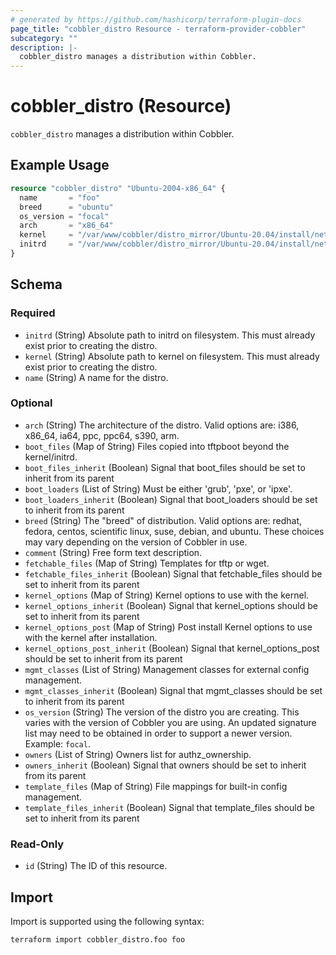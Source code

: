 ```yaml
---
# generated by https://github.com/hashicorp/terraform-plugin-docs
page_title: "cobbler_distro Resource - terraform-provider-cobbler"
subcategory: ""
description: |-
  cobbler_distro manages a distribution within Cobbler.
---
```


# cobbler_distro (Resource)

`cobbler_distro` manages a distribution within Cobbler.

## Example Usage

```terraform
resource "cobbler_distro" "Ubuntu-2004-x86_64" {
  name       = "foo"
  breed      = "ubuntu"
  os_version = "focal"
  arch       = "x86_64"
  kernel     = "/var/www/cobbler/distro_mirror/Ubuntu-20.04/install/netboot/ubuntu-installer/amd64/linux"
  initrd     = "/var/www/cobbler/distro_mirror/Ubuntu-20.04/install/netboot/ubuntu-installer/amd64/initrd.gz"
}
```

<!-- schema generated by tfplugindocs -->
## Schema

### Required

- `initrd` (String) Absolute path to initrd on filesystem. This must already exist prior to creating the distro.
- `kernel` (String) Absolute path to kernel on filesystem. This must already exist prior to creating the distro.
- `name` (String) A name for the distro.

### Optional

- `arch` (String) The architecture of the distro. Valid options are: i386, x86_64, ia64, ppc, ppc64, s390, arm.
- `boot_files` (Map of String) Files copied into tftpboot beyond the kernel/initrd.
- `boot_files_inherit` (Boolean) Signal that boot_files should be set to inherit from its parent
- `boot_loaders` (List of String) Must be either 'grub', 'pxe', or 'ipxe'.
- `boot_loaders_inherit` (Boolean) Signal that boot_loaders should be set to inherit from its parent
- `breed` (String) The "breed" of distribution. Valid options are: redhat, fedora, centos, scientific linux, suse, debian, and ubuntu. These choices may vary depending on the version of Cobbler in use.
- `comment` (String) Free form text description.
- `fetchable_files` (Map of String) Templates for tftp or wget.
- `fetchable_files_inherit` (Boolean) Signal that fetchable_files should be set to inherit from its parent
- `kernel_options` (Map of String) Kernel options to use with the kernel.
- `kernel_options_inherit` (Boolean) Signal that kernel_options should be set to inherit from its parent
- `kernel_options_post` (Map of String) Post install Kernel options to use with the kernel after installation.
- `kernel_options_post_inherit` (Boolean) Signal that kernel_options_post should be set to inherit from its parent
- `mgmt_classes` (List of String) Management classes for external config management.
- `mgmt_classes_inherit` (Boolean) Signal that mgmt_classes should be set to inherit from its parent
- `os_version` (String) The version of the distro you are creating. This varies with the version of Cobbler you are using. An updated signature list may need to be obtained in order to support a newer version. Example: `focal`.
- `owners` (List of String) Owners list for authz_ownership.
- `owners_inherit` (Boolean) Signal that owners should be set to inherit from its parent
- `template_files` (Map of String) File mappings for built-in config management.
- `template_files_inherit` (Boolean) Signal that template_files should be set to inherit from its parent

### Read-Only

- `id` (String) The ID of this resource.

## Import

Import is supported using the following syntax:

```shell
terraform import cobbler_distro.foo foo
```

